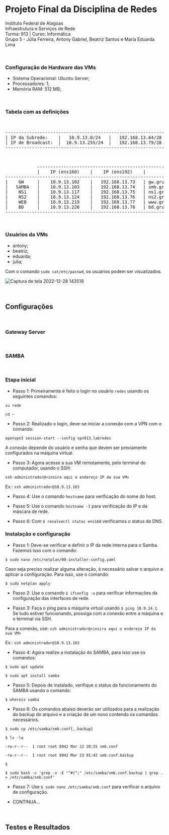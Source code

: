 # Projeto Final da Disciplina de Redes

Instituto Federal de Alagoas
<br>
Infraestrutura e Serviços de Rede
<br>
Turma: 913   |   Curso: Informática
<br>
Grupo 5 - Júlia Ferreira, Antony Gabriel, Beatriz Santos e Maria Eduarda Lima

&nbsp;

### Configuração de Hardware das VMs

- Sistema Operacional: Ubuntu Server;
- Processadores: 1;
- Memória RAM: 512 MB;

&nbsp;

### Tabela com as definições

&nbsp;

<pre>
------------------------------------------------------------------
| IP da Subrede:    |   10.9.13.0/24   |   192.168.13.64/28      |
| IP de Broadcast:  |  10.9.13.255/24  |   192.168.13.79/28      |
------------------------------------------------------------------
</pre>

&nbsp;

<pre>
            -----------------------------------------------------------------------------------
            |    IP (ens160)    |    IP (ens192)    |                  FQDN                   |
-----------------------------------------------------------------------------------------------
|    GW     |    10.9.13.102    |   192.168.13.73   | gw.grupo5.turma913.local.ifalara.local  |
|   SAMBA   |    10.9.13.103    |   192.168.13.74   | smb.grupo5.turma913.local.ifalara.local |
|    NS1    |    10.9.13.117    |   192.168.13.75   | ns1.grupo5.turma913.local.ifalara.local |
|    NS2    |    10.9.13.124    |   192.168.13.76   | ns2.grupo5.turma913.local.ifalara.local |
|    WEB    |    10.9.13.219    |   192.168.13.77   | www.grupo5.turma913.local.ifalara.local |
|    BD     |    10.9.13.220    |   192.168.13.78   | bd.grupo5.turma913.local.ifalara.local  |
-----------------------------------------------------------------------------------------------
</pre>

&nbsp;

### Usuários da VMs

- antony;
- beatriz;
- eduarda;
- julia;

Com o comando ```sudo cat/etc/passwd```, os usuários podem ser visualizados.

![Captura de tela 2022-12-28 143519](https://user-images.githubusercontent.com/103438145/209850850-f6378101-8f20-4ae4-a364-309007d523e3.png)


&nbsp;

## Configurações

&nbsp;

### Gateway Server

&nbsp;

### SAMBA

&nbsp; 

### Etapa inicial

- Passo 1: Primeiramente é feito o login no usuário ```redes``` usando os seguintes comandos:

```
su rede

cd ~
```

- Passo 2: Realizado o login, deve-se iniciar a conexão com a VPN com o comando:

```openvpn3 session-start --config vpn913.labredes```

A conexão depende do usuário e senha que devem ser previamente configurados na máquina virtual.

- Passo 3: Agora acesse a sua VM remotamente, pelo terminal do computador, usando o SSH:

```ssh administrador@<insira aqui o endereço IP da sua VM>```

Ex.: ```ssh administrador@10.9.13.103```

- Passo 4: Use o comando ```hostname``` para verificação do nome do host.

- Passo 5: Use o comando ```hostname -I``` para verificação do IP e da máscara de rede.

- Passo 6: Com ```$ resolvectl status ens160``` verificamos o status do DNS.

### Instalação e configuração

- Passo 1: Deve-se verificar e definir o IP da rede interna para o Samba. Fazemos isso com o comando:

```$ sudo nano /etc/netplan/00-installer-config.yaml```

Caso seja preciso realizar alguma alteração, é necessário salvar o arquivo e aplicar a configuração. Para isso, use o comando:

```$ sudo netplan apply```

- Passo 2: Use o comando ```$ ifconfig -a``` para verificar informações da configuração das interfaces de rede.

- Passo 3: Faça o ping para a máquina virtusl usando ```$ ping 10.9.24.1```. Se tudo estiver funcionando, prossiga com a conexão entre a máquina e o terminal via SSH.

Para a conexão, use: ```ssh administrador@<insira aqui o endereço IP da sua VM>```

Ex.: ```ssh administrador@10.9.13.103```

- Passo 4: Agora realize a instalação do SAMBA, para isso use os comandos:

```$ sudo apt update```

```$ sudo apt install samba```

- Passo 5: Depois de instalado, verifique o status de funcionamento do SAMBA usando o comando: 

```$ whereis samba```

- Passo 6: Os comandos abaixo deverão ser utilizados para a realização do backup do arquivo e a criação de um novo contendo os comandos necessários.

```$ sudo cp /etc/samba/smb.conf{,.backup}```

```$ ls -la```

```-rw-r--r--  1 root root 8942 Mar 22 20:55 smb.conf```

```-rw-r--r--  1 root root 8942 Mar 23 01:42 smb.conf.backup```

```$```

```$ sudo bash -c 'grep -v -E "^#|^;" /etc/samba/smb.conf.backup | grep . > /etc/samba/smb.conf'```


- Passo 7: Use ```$ sudo nano /etc/samba/smb.conf``` para verificar o arquivo de configuração. 



- CONTINUA...

&nbsp;



## Testes e Resultados 





